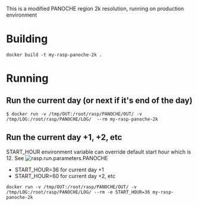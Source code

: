 This is a modified PANOCHE region 2k resolution, running on production environment

# Building

```
docker build -t my-rasp-panoche-2k .
```

# Running
## Run the current day (or next if it's end of the day)

```
$ docker run -v /tmp/OUT:/root/rasp/PANOCHE/OUT/ -v /tmp/LOG:/root/rasp/PANOCHE/LOG/  --rm my-rasp-panoche-2k
```

## Run the current day +1, +2, etc

START_HOUR environment variable can override default start hour which is 12. See ![rasp.run.parameters.PANOCHE](PANOCHE/rasp.run.parameters.PANOCHE)

* START_HOUR=36 for current day +1
* START_HOUR=60 for current day +2, etc

```
docker run -v /tmp/OUT:/root/rasp/PANOCHE/OUT/ -v /tmp/LOG:/root/rasp/PANOCHE/LOG/ --rm -e START_HOUR=36 my-rasp-panoche-2k
```

